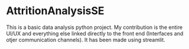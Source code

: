 # AttritionAnalysisSE

This is a basic data analysis python project. My contribution is the entire UI/UX and everything else linked directly to the front end (Interfaces and otjer communication channels). It has been made using streamlit.
